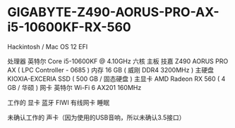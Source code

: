 # GIGABYTE-Z490-AORUS-PRO-AX-i5-10600KF-RX-560
Hackintosh / Mac OS 12 EFI
	

处理器	英特尔 Core i5-10600KF @ 4.10GHz 六核
主板	技嘉 Z490 AORUS PRO AX ( LPC Controller - 0685 )
内存	16 GB ( 威刚 DDR4 3200MHz )
主硬盘	 KIOXIA-EXCERIA SSD ( 500 GB / 固态硬盘 )
主显卡	AMD Radeon RX 560 ( 4 GB / 华硕 )
网卡	英特尔 Wi-Fi 6 AX201 160MHz

工作的
显卡
蓝牙
FIWI
有线网卡
睡眠

未确认工作的
声卡（因为使用的USB音响，所以未确认3.5接口）
